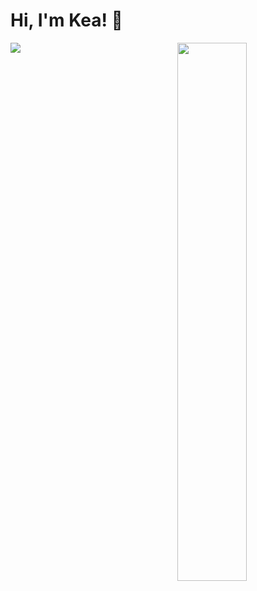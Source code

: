 # Hi, I'm Kea! 👋

<img align="left" src="https://github-readme-stats.vercel.app/api?username=kkolobe&show_icons=true&theme=radical" />

<img align="right" width = "47%" src="https://github-readme-stats.vercel.app/api/top-langs/?username=kkolobe&layout=compact" />

